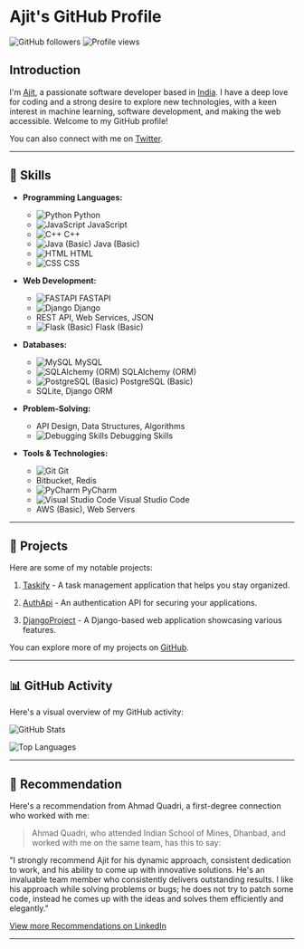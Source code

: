 # Ajit's GitHub Profile

![GitHub followers](https://img.shields.io/github/followers/aj7tt?style=social)
![Profile views](https://komarev.com/ghpvc/?username=aj7tt&color=green)

## Introduction

I'm [Ajit](https://github.com/aj7tt), a passionate software developer based in [India](https://en.wikipedia.org/wiki/List_of_cities_and_towns_in_your_location). I have a deep love for coding and a strong desire to explore new technologies, with a keen interest in machine learning, software development, and making the web accessible. Welcome to my GitHub profile!

You can also connect with me on [Twitter](https://twitter.com/aj7ttt).

---
## 🔧 Skills

- **Programming Languages:** 
  - ![Python](https://example.com/python-logo.png) Python 
  - ![JavaScript](https://example.com/javascript-logo.png) JavaScript
  - ![C++](https://example.com/cplusplus-logo.png) C++
  - ![Java (Basic)](https://example.com/java-logo.png) Java (Basic)
  - ![HTML](https://example.com/html-logo.png) HTML
  - ![CSS](https://example.com/css-logo.png) CSS

- **Web Development:** 
  - ![FASTAPI](https://example.com/fastapi-logo.png) FASTAPI
  - ![Django](https://example.com/django-logo.png) Django
  - REST API, Web Services, JSON
  - ![Flask (Basic)](https://example.com/flask-logo.png) Flask (Basic)

- **Databases:** 
  - ![MySQL](https://example.com/mysql-logo.png) MySQL
  - ![SQLAlchemy (ORM)](https://example.com/sqlalchemy-logo.png) SQLAlchemy (ORM)
  - ![PostgreSQL (Basic)](https://example.com/postgresql-logo.png) PostgreSQL (Basic)
  - SQLite, Django ORM

- **Problem-Solving:** 
  - API Design, Data Structures, Algorithms
  - ![Debugging Skills](https://example.com/debugging-logo.png) Debugging Skills

- **Tools & Technologies:** 
  - ![Git](https://example.com/git-logo.png) Git
  - Bitbucket, Redis
  - ![PyCharm](https://example.com/pycharm-logo.png) PyCharm
  - ![Visual Studio Code](https://example.com/vscode-logo.png) Visual Studio Code
  - AWS (Basic), Web Servers

---

## 🚀 Projects

Here are some of my notable projects:

1. [Taskify](https://github.com/aj7tt/Taskify) - A task management application that helps you stay organized.

2. [AuthApi](https://github.com/aj7tt/authApi) - An authentication API for securing your applications.

3. [DjangoProject](https://github.com/aj7tt/DjangoProject) - A Django-based web application showcasing various features.

You can explore more of my projects on [GitHub](https://github.com/aj7tt).

---

## 📊 GitHub Activity

Here's a visual overview of my GitHub activity:

![GitHub Stats](https://github-readme-stats.vercel.app/api?username=aj7tt&show_icons=true&theme=dark)

![Top Languages](https://github-readme-stats.vercel.app/api/top-langs/?username=aj7tt&layout=compact&theme=dark)

---

## 👥 Recommendation

Here's a recommendation from Ahmad Quadri, a first-degree connection who worked with me:

> Ahmad Quadri, who attended Indian School of Mines, Dhanbad, and worked with me on the same team, has this to say:

"I strongly recommend Ajit for his dynamic approach, consistent dedication to work, and his ability to come up with innovative solutions. He's an invaluable team member who consistently delivers outstanding results. I like his approach while solving problems or bugs; he does not try to patch some code, instead he comes up with the ideas and solves them efficiently and elegantly."

[View more Recommendations on LinkedIn](https://www.linkedin.com/in/aj7t/details/recommendations/)

---
 
 
